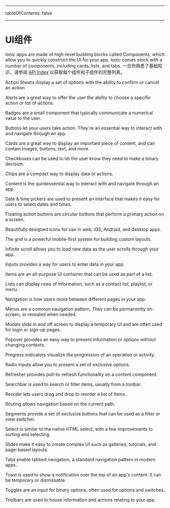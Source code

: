 * * *

tableOfContents: false

* * *

# UI组件

Ionic apps are made of high-level building blocks called Components, which allow you to quickly construct the UI for your app. Ionic comes stock with a number of components, including cards, lists, and tabs. 一旦你熟悉了基础知识，请参阅 [API Index](/docs/api) 以获取每个组件和子组件的完整列表。

<docs-cards> <docs-card header="Action Sheet" href="/docs/api/action-sheet" img="/docs/v4/assets/icons/feature-component-actionsheet-icon.png"> 

Action Sheets display a set of options with the ability to confirm or cancel an action.</docs-card>

<docs-card header="Alert" href="/docs/api/alert" icon="/docs/v4/assets/icons/component-alert-icon.png"> 

Alerts are a great way to offer the user the ability to choose a specific action or list of actions.</docs-card>

<docs-card header="Badge" href="/docs/api/badge" icon="/docs/v4/assets/icons/component-badge-icon.png"> 

Badges are a small component that typically communicate a numerical value to the user.</docs-card>

<docs-card header="Button" href="/docs/api/button" icon="/docs/v4/assets/icons/component-button-icon.png"> 

Buttons let your users take action. They're an essential way to interact with and navigate through an app.</docs-card>

<docs-card header="Card" href="/docs/api/card" icon="/docs/v4/assets/icons/component-card-icon.png"> 

Cards are a great way to display an important piece of content, and can contain images, buttons, text, and more.</docs-card>

<docs-card header="Checkbox" href="/docs/api/checkbox" icon="/docs/v4/assets/icons/component-checkbox-icon.png"> 

Checkboxes can be used to let the user know they need to make a binary decision.</docs-card>

<docs-card header="Chip" href="/docs/api/chip" icon="/docs/v4/assets/icons/component-chip-icon.png"> 

Chips are a compact way to display data or actions.</docs-card>

<docs-card header="Content" href="/docs/api/content" icon="/docs/v4/assets/icons/component-content-icon.png"> 

Content is the quintessential way to interact with and navigate through an app.</docs-card>

<docs-card header="Date & Time Pickers" href="/docs/api/datetime" icon="/docs/v4/assets/icons/component-datetimepicker-icon.png"> 

Date & time pickers are used to present an interface that makes it easy for users to select dates and times.</docs-card>

<docs-card header="Floating Action Button" href="/docs/api/fab" icon="/docs/v4/assets/icons/component-fab-icon.png"> 

Floating action buttons are circular buttons that perform a primary action on a screen.</docs-card>

<docs-card header="Icons" href="https://ionicons.com" img="/docs/v4/assets/icons/feature-component-icons-icon.png"> 

Beautifully designed icons for use in web, iOS, Android, and desktop apps.</docs-card>

<docs-card header="Grid" href="/docs/api/grid" icon="/docs/v4/assets/icons/component-grid-icon.png"> 

The grid is a powerful mobile-first system for building custom layouts.</docs-card>

<docs-card header="Infinite Scroll" href="/docs/api/infinite-scroll" icon="/docs/v4/assets/icons/component-infinitescroll-icon.png"> 

Infinite scroll allows you to load new data as the user scrolls through your app.</docs-card>

<docs-card header="Input" href="/docs/api/input" icon="/docs/v4/assets/icons/component-input-icon.png"> 

Inputs provides a way for users to enter data in your app.</docs-card>

<docs-card header="Item" href="/docs/api/item" icon="/docs/v4/assets/icons/component-item-icon.png"> 

Items are an all-purpose UI container that can be used as part of a list.</docs-card>

<docs-card header="List" href="/docs/api/list" icon="/docs/v4/assets/icons/component-lists-icon.png"> 

Lists can display rows of information, such as a contact list, playlist, or menu.</docs-card>

<docs-card header="Navigation" href="/docs/api/nav" img="/docs/v4/assets/icons/feature-component-navigation-icon.png"> 

Navigation is how users move between different pages in your app.</docs-card>

<docs-card header="Menu" href="/docs/api/menu" icon="/docs/v4/assets/icons/component-menu-icon.png"> 

Menus are a common navigation pattern. They can be permanently on-screen, or revealed when needed.</docs-card>

<docs-card header="Modal" href="/docs/api/modal" icon="/docs/v4/assets/icons/component-modal-icon.png"> 

Modals slide in and off screen to display a temporary UI and are often used for login or sign-up pages.</docs-card>

<docs-card header="Popover" href="/docs/api/popover" icon="/docs/v4/assets/icons/component-popover-icon.png"> 

Popover provides an easy way to present information or options without changing contexts.</docs-card>

<docs-card header="Progress Indicators" href="/docs/api/progress-bar" icon="/docs/v4/assets/icons/component-progress-icon.png"> 

Progress indicators visualize the progression of an operation or activity.</docs-card>

<docs-card header="Radio" href="/docs/api/radio" icon="/docs/v4/assets/icons/component-radio-icon.png"> 

Radio inputs allow you to present a set of exclusive options.</docs-card>

<docs-card header="Refresher" href="/docs/api/refresher" icon="/docs/v4/assets/icons/component-refresher-icon.png"> 

Refresher provides pull-to-refresh functionality on a content component.</docs-card>

<docs-card header="Searchbar" href="/docs/api/searchbar" img="/docs/v4/assets/icons/feature-component-search-icon.png"> 

Searchbar is used to search or filter items, usually from a toolbar.</docs-card>

<docs-card header="Reorder" href="/docs/api/reorder" icon="/docs/v4/assets/icons/component-reorder-icon.png"> 

Reorder lets users drag and drop to reorder a list of items.</docs-card>

<docs-card header="Routing" href="/docs/api/router" icon="/docs/v4/assets/icons/component-routing-icon.png"> 

Routing allows navigation based on the current path.</docs-card>

<docs-card header="Segment" href="/docs/api/segment" icon="/docs/v4/assets/icons/component-segment-icon.png"> 

Segments provide a set of exclusive buttons that can be used as a filter or view switcher.</docs-card>

<docs-card header="Select" href="/docs/api/select" icon="/docs/v4/assets/icons/component-select-icon.png"> 

Select is similar to the native HTML select, with a few improvements to sorting and selecting.</docs-card>

<docs-card header="Slides" href="/docs/api/slides" icon="/docs/v4/assets/icons/component-slides-icon.png"> 

Slides make it easy to create complex UI such as galleries, tutorials, and page-based layouts.</docs-card>

<docs-card header="Tabs" href="/docs/api/tabs" img="/docs/v4/assets/icons/feature-component-tabs-icon.png"> 

Tabs enable tabbed navigation, a standard navigation pattern in modern apps.</docs-card>

<docs-card header="Toast" href="/docs/api/toast" icon="/docs/v4/assets/icons/component-toast-icon.png"> 

Toast is used to show a notification over the top of an app's content. It can be temporary or dismissable.</docs-card>

<docs-card header="Toggle" href="/docs/api/toggle" icon="/docs/v4/assets/icons/component-toggle-icon.png"> 

Toggles are an input for binary options, often used for options and switches.</docs-card>

<docs-card header="Toolbar" href="/docs/api/toolbar" icon="/docs/v4/assets/icons/component-toolbar-icon.png"> 

Toolbars are used to house information and actions relating to your app.</docs-card> </docs-cards>